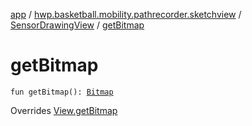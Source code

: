 [app](../../index.md) / [hwp.basketball.mobility.pathrecorder.sketchview](../index.md) / [SensorDrawingView](index.md) / [getBitmap](.)

# getBitmap

`fun getBitmap(): `[`Bitmap`](https://developer.android.com/reference/android/graphics/Bitmap.html)

Overrides [View.getBitmap](../-sensor-drawing-view-view-contract/-view/get-bitmap.md)

